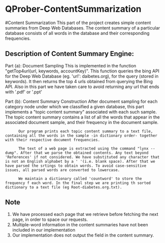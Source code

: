 # QProber-ContentSummarization

#Content Summarization
This part of the project creates simple content summaries from Deep Web Databases. The content summary of a particular database consists of all words in the database and their corresponding frequencies.

Description of Content Summary Engine:
-------------------------------------
Part (a): Document Sampling
		  This is implemented in the function "getTop4url(url, keywords, accountKey)".
		  This function queries the bing API for the Deep Web Database (eg. 'url': daibetes.org), for the query (stored in keywords). It then returns the top 4 urls obtained from querying the Bing API.
		  Also in this part we have taken care to avoid returning any url that ends with '.pdf' or '.ppt'

Part (b): Content Summary Construction
		  After document sampling for each category node under which we classified a given database, this part implements a "topic content summary" associated with each such sample. The topic content summary contains a list of all the words that appear in the associated document sample, and their frequency in the document sample.

		  Our program prints each topic content summary to a text file, containing all the words in the sample -in dictionary order- together with their respective document frequencies. 

		  The text of a web page is extracted using the command "lynx --dump". After that we parse the obtained contents. Any text beyond 'References' if not considered. We have substituted any character that is not an English alphabet by a ' '(i.e. blank space). After that we have parsed the srtings to obtain words. To avoid case-sensitive issues, all parsed words are converted to lowercase.

		  We maintain a dictionary called 'countword' to store the frequency f each word. In the final step we are printing th sorted dictionary to a text file (eg Root-diabetes.org.txt).

Note
-----
1. We have processed each page that we retrieve before fetching the next page, in order to space our requests. 
2. Multiple-word information in the content summaries have not been included in our implementation
3. Our implementation does not output the <number of matches> field in the content summary.
